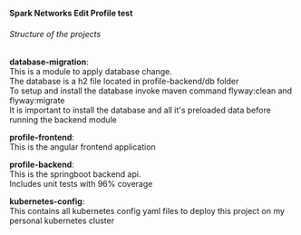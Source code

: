 ****Spark Networks Edit Profile test****

###### Structure of the projects
**database-migration**: <br/>
This is a module to apply database change. <br/>
The database is a h2 file located in profile-backend/db folder <br/>
To setup and install the database invoke maven command flyway:clean and flyway:migrate <br/>
It is important to install the database and all it's preloaded data before running the backend module

**profile-frontend**: <br/>
This is the angular frontend application

**profile-backend**: <br/>
This is the springboot backend api. <br/>
Includes unit tests with 96% coverage

**kubernetes-config**: <br/>
This contains all kubernetes config yaml files to deploy this project on my personal kubernetes cluster

